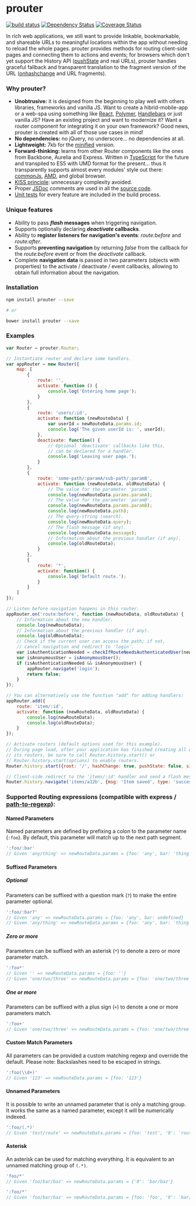 # prouter
<p>
    <a href="https://travis-ci.org/rogerpadilla/prouter"><img src="https://travis-ci.org/rogerpadilla/prouter.svg" alt="build status" /></a>
    <a href="https://gemnasium.com/rogerpadilla/prouter"><img src="https://gemnasium.com/rogerpadilla/prouter.svg" alt="Dependency Status" /></a>
    <a href='https://coveralls.io/r/rogerpadilla/prouter'><img src='https://coveralls.io/repos/rogerpadilla/prouter/badge.svg' alt='Coverage Status' /></a>
</p>

In rich web applications, we still want to provide linkable, bookmarkable, and shareable URLs to meaningful locations within the app without needing to reload the whole pages. prouter provides methods for routing client-side pages and connecting them to actions and events; for browsers which don't yet support the History API ([pushState](http://diveintohtml5.info/history.html) and real URLs), prouter handles graceful fallback and transparent translation to the fragment version of the URL ([onhashchange](https://developer.mozilla.org/en-US/docs/DOM/window.onhashchange) and URL fragments).

### Why prouter?

* __Unobtrusive:__ it is designed from the beginning to play well with others libraries, frameworks and vanilla JS. Want to create a hibrid-mobile-app or a web-spa using something like [React](https://facebook.github.io/react/), [Polymer](https://www.polymer-project.org/), [Handlebars](http://handlebarsjs.com/) or just vanilla JS? Have an existing project and want to modernize it? Want a router component for integrating it on your own framework? Good news, prouter is created with all of those use cases in mind!
* __No dependencies:__ no jQuery, no underscore... no dependencies at all.
* __Lightweight:__ 7kb for the [minified](https://raw.githubusercontent.com/rogerpadilla/prouter/master/dist/prouter.min.js) version.
* __Forward-thinking:__ learns from other Router components like the ones from Backbone, Aurelia and Express. Written in [TypeScript](http://www.typescriptlang.org/) for the future and transpiled to ES5 with UMD format for the present... thus it transparently supports almost every modules' style out there:
[commonJs](http://webpack.github.io/docs/commonjs.html), [AMD](http://requirejs.org/docs/commonjs.html), and global browser.
* [KISS principle](http://en.wikipedia.org/wiki/KISS_principle): unnecessary complexity avoided.
* Proper [JSDoc](http://en.wikipedia.org/wiki/JSDoc) comments are used in all the [source code](https://github.com/rogerpadilla/prouter/blob/master/src/prouter.ts).
* [Unit tests](https://github.com/rogerpadilla/prouter/blob/master/test/router.spec.js) for every feature are included in the build process.

### Unique features
* Ability to pass **_flash_ messages** when triggering navigation.
* Supports optionally declaring **_deactivate_ callbacks**.
* Ability to **register listeners for navigation's events**: _route:before_ and _route:after_.
* Supports **preventing navigation** by returning _false_ from the callback for the _route:before_ event or from the _deactivate_ callback.
* Complete __navigation data__ is passed in two parameters (objects with properties) to the activate / deactivate / event callbacks, allowing to obtain full information about the navigation.

### Installation
``` bash
npm install prouter --save

# or

bower install prouter --save
```

### Examples

```js
var Router = prouter.Router;

// Instantiate router and declare some handlers.
var appRouter = new Router({
    map: [
        {
            route: '',
            activate: function () {
                console.log('Entering home page');
            }
        },
        {
            route: 'users/:id',
            activate: function (newRouteData) {
                var userId = newRouteData.params.id;
                console.log('The given userId is: ', userId);
            },
            deactivate: function() {
                // Optional 'deactivate' callbacks like this,
                // can be declared for a handler.
                console.log('Leaving user page.');
            }
        },
        {
            route: 'some-path/:paramA/sub-path/:paramB',
            activate: function (newRouteData, oldRouteData) {
                // The value for the parameter 'paramA'.
                console.log(newRouteData.params.paramA);
                // The value for the parameter 'paramB'.
                console.log(newRouteData.params.paramB);
                console.log(newRouteData.path);
                // The query-string (search).
                console.log(newRouteData.query);
                // The flash message (if any).
                console.log(newRouteData.message);
                // Information about the previous handler (if any).
                console.log(oldRouteData);
            }
        },
        {
            route: '*',
            activate: function() {
                console.log('Default route.');
            }
        }
    ]
});

// Listen before navigation happens in this router.
appRouter.on('route:before', function (newRouteData, oldRouteData) {
    // Information about the new handler.
    console.log(newRouteData);  
    // Information about the previous handler (if any).
    console.log(oldRouteData);
    // Check if the current user can access the path; if not,
    // cancel navigation and redirect to 'login'.
    var isAuthenticationNeeded = checkIfRouteNeedsAuthenticatedUser(newRouteData.path);
    var isAnonymousUser = isAnonymousUser();
    if (isAuthenticationNeeded && isAnonymousUser) {
        appRouter.navigate('login');
        return false;
    }
});

// You can alternatively use the function "add" for adding handlers:
appRouter.add({
    route: 'item/:id',
    activate: function (newRouteData, oldRouteData) {
        console.log(newRouteData);
        console.log(oldRouteData);
    }
});

// Activate routers (default options used for this example).
// During page load, after your application has finished creating all of
// its routers, be sure to call Router.history.start() or
// Router.history.start(options) to enable routers.
Router.history.start({root: '/', hashChange: true, pushState: false, silent: false});

// Client-side redirect to the 'items/:id' handler and send a flash message.
Router.history.navigate('items/a12b', {msg: 'Item saved', type: 'success'});
```

### Supported Routing expressions (compatible with express / [path-to-regexp](https://github.com/pillarjs/path-to-regexp)):

#### Named Parameters

Named parameters are defined by prefixing a colon to the parameter name (`:foo`). By default, this parameter will match up to the next path segment.

```js
':foo/:bar'
// Given 'any/thing' => newRouteData.params = {foo: 'any', bar: 'thing'}
```

#### Suffixed Parameters

##### Optional

Parameters can be suffixed with a question mark (`?`) to make the entire parameter optional.

```js
':foo/:bar?'
// Given 'any' => newRouteData.params = {foo: 'any', bar: undefined}
// Given 'any/thing' => newRouteData.params = {foo: 'any', bar: 'thing'}
```

##### Zero or more

Parameters can be suffixed with an asterisk (`*`) to denote a zero or more parameter match.

```js
':foo*'
// Given '' => newRouteData.params = {foo: ''}
// Given 'one/two/three' => newRouteData.params = {foo: 'one/two/three'}
```

##### One or more

Parameters can be suffixed with a plus sign (`+`) to denote a one or more parameters match.

```js
':foo+'
// Given 'one/two/three' => newRouteData.params = {foo: 'one/two/three'}
```

#### Custom Match Parameters

All parameters can be provided a custom matching regexp and override the default. Please note: Backslashes need to be escaped in strings.

```js
':foo(\\d+)'
// Given '123' => newRouteData.params = {foo: '123'}
```

#### Unnamed Parameters

It is possible to write an unnamed parameter that is only a matching group. It works the same as a named parameter, except it will be numerically indexed.

```js
':foo/(.*)'
// Given 'test/route' => newRouteData.params = {foo: 'test', '0': 'route'}
```

#### Asterisk

An asterisk can be used for matching everything. It is equivalent to an unnamed matching group of `(.*)`.

```js
'foo/*'
// Given 'foo/bar/baz' => newRouteData.params = {'0': 'bar/baz'}

':foo/*'
// Given 'foo/bar/baz' => newRouteData.params = {foo: 'foo', '0': 'bar/baz'}
```
